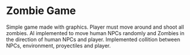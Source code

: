 # Zombie Game

Simple game made with graphics. Player must move around and shoot all zombies.
AI implemented to move human NPCs randomly and Zombies in the direction of human NPCs and player.
Implemented collition between NPCs, environment, proyectiles and player.